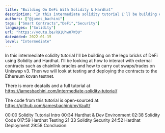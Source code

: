 ```yaml
---
title: "Building On DeFi With Solidity & Hardhat"
description: "In this intermediate solidity tutorial I'll be building on the lego bricks of DeFi using Solidity and Hardhat."
authors: ["@james_bachini"]
tags: ["Smart Contracts","DeFi","Security"]
languages: ["Solidity"]
url: "https://youtu.be/R91Uhw07W3U"
dateAdded: 2022-01-15
level: "Intermediate"
---
```


In this intermediate solidity tutorial I'll be building on the lego bricks of DeFi using Solidity and Hardhat. I'll be looking at how to interact with external contracts such as chainlink oracles and how to carry out swaps/trades on Uniswap v3. Then we will look at testing and deploying the contracts to the Ethereum kovan testnet.

There is more deatails and a full tutorial at https://jamesbachini.com/intermediate-solidity-tutorial/

The code from this tutorial is open-sourced at: https://github.com/jamesbachini/myVault/

00:00 Solidity Tutorial Intro
00:34 Hardhat & Dev Environment
02:38 Solidity Code
017:59 Hardhat Testing
21:33 Solidity Security
24:52 Hardhat Deployment
29:58 Conclusion
